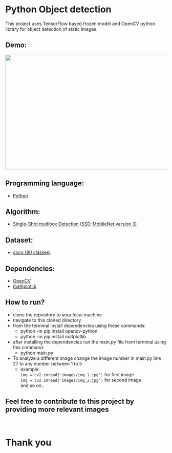 # Python Object detection

This project uses TensorFlow based frozen model and OpenCV python library for object detection of static images.

## Demo:

<img src = './images/demo.png' width = '550' height = '360'>

## Programming language:

- [Python](https://www.python.org/)

## Algorithm:

- [Single-Shot multibox Detection (SSD-MoblieNet version 3)](https://github.com/opencv/opencv/wiki/TensorFlow-Object-Detection-API)

## Dataset:

- [coco (80 classes)](https://github.com/nikhilsourav/object_detection/blob/main/labels.txt)

## Dependencies:

- [OpenCV](https://opencv.org/)
- [mathplotlib](https://matplotlib.org/)

## How to run?

- clone the repository to your local machine
- navigate to this cloned directory
- from the terminal install dependencies using these commands:
  - python -m pip install opencv-python
  - python -m pip install matplotlib
- after installing the dependencies run the <span>main.py</span> file from terminal using this command:
  - python <span>main.py</span>
- To analyze a different image change the image number in <span>main.py</span> line 27 to any number between 1 to 5
  - example: <br/>
    `img = cv2.imread('images/img_1.jpg')` for first image <br/>
    `img = cv2.imread('images/img_2.jpg')` for second image <br/>
    and so on..

## Feel free to contribute to this project by providing more relevant images

<br/>

# Thank you